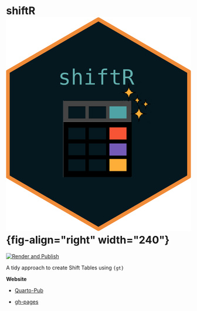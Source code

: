 # shiftR ![](img/hex-shiftR.png){fig-align="right" width="240"}

[![Render and Publish](https://github.com/ahasoplakus/shifter/actions/workflows/publish.yml/badge.svg)](https://github.com/ahasoplakus/shifter/actions/workflows/publish.yml)

A tidy approach to create Shift Tables using `{gt}`

**Website**

-   [Quarto-Pub](https://ahasoplakus.quarto.pub/shift2r/)

-   [gh-pages](https://ahasoplakus.github.io/shifter/)
